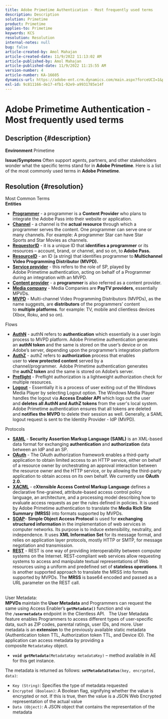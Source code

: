 ```yaml
---
title: Adobe Primetime Authentication - Most frequently used terms
description: Description
solution: Primetime
product: Primetime
applies-to: Primetime
keywords: KCS
resolution: Resolution
internal-notes: null
bug: false
article-created-by: Amol Mahajan
article-created-date: 11/9/2022 11:13:02 AM
article-published-by: Amol Mahajan
article-published-date: 11/9/2022 11:15:55 AM
version-number: 4
article-number: KA-16605
dynamics-url: https://adobe-ent.crm.dynamics.com/main.aspx?forceUCI=1&pagetype=entityrecord&etn=knowledgearticle&id=4f62ba74-1f60-ed11-9561-6045bd006268
exl-id: 9c811166-de17-4fb1-92e9-a9931785e14f
---
```

# Adobe Primetime Authentication - Most frequently used terms

## Description {#description}

<b>Environment</b>
Primetime


<b>Issue/Symptoms</b>
Often support agents, partners, and other stakeholders wonder what the specific terms stand for in <b>Adobe Primetime</b>. Here is a list of the most commonly used terms in <b>Adobe Primetime</b>.


## Resolution {#resolution}

Most Common Terms<br>
<b>Entities</b>

- <u><b>Programmer</b></u> - a programmer is a <b>Content Provider</b> who plans to integrate the Adobe Pass into their website or application.
- <u><b>Channel</b></u> - a channel is the <b>actual resource</b> through which a programmer serves the content. One programmer can serve one or many channels. For example: A programmer Star can have Star Sports and Star Movies as channels.
- <u><b>RequestorID</b></u> - it is a unique ID that <b>identifies a programmer</b> or its resources – account, brand, or channel, and so on, to<b> Adobe Pass. </b>
- <u><b>ResourceID</b></u> - an ID (a string) that identifies programmer to<b> Multichannel Video Programming Distributor (MVPD). </b>
- <u><b>Service provider</b></u> - this refers to the role of SP, played by Adobe Primetime authentication, acting on behalf of a Programmer during an integration with an MVPD.
- <u><b>Content provider</b></u> - a <b>programmer </b>is also referred as a content provider.
- <u><b>Media company</b></u> - Media Companies are <b>PayTV providers</b>, essentially MPVDs.
- <u><b>MVPD</b></u> - Multi-channel Video Programming Distributors (MVPDs), as the name suggests, are <b>distributors</b> of the programmers’ content to <b>multiple platforms</b>. for example: TV, mobile and clientless devices (Xbox, Roku, and so on).

Flows
- <u><b>AuthN</b></u> - authN refers to <b>authentication</b> which essentially is a user login process to MVPD platform. Adobe Primetime authentication generates an <b>authN token </b>and the same is stored on the user’s device or on Adobe’s server, depending upon the programmer’s integration platform
- <u><b>AuthZ</b></u> - authZ refers to <b>authorization</b> process that enables user to <b>view protected content</b> served by a channel/programmer.  Adobe Primetime authentication generates the <b>authZ token</b> and the same is stored on Adobe’s server.
- <u><b>Preflight</b></u> - Preflight authorization is a lightweight authorization check for multiple resources.
- <u><b>Logout</b></u> - Essentially it is a process of user exiting out of the Windows Media Player by selecting Logout option. The Windows Media Player handles the logout via <b>Access Enabler API</b> which logs out the user and <b>deletes all AuthN and AuthZ tokens</b> from the user's local system. Adobe Primetime authentication ensures that all tokens are deleted and <b>notifies the MVPD</b> to delete their session as well. Generally, a SAML logout request is sent to the Identity Provider - IdP (MVPD).



Protocols
- <b><u>SAML</u></b> - <b>Security Assertion Markup Language (SAML)</b> is an XML-based data format for exchanging <b>authentication</b> and <b>authorization</b> data between an IdP and an SP.
- <u><b>OAuth</b></u> - The OAuth authorization framework enables a third-party application to obtain limited access to an HTTP service, either on behalf of a resource owner by orchestrating an approval interaction between the resource owner and the HTTP service, or by allowing the third-party application to obtain access on its own behalf. We currently use <b>OAuth 2.0.</b>
- <b><u>XACML</u></b> - e<b>Xtensible Access Control Markup Language</b> defines a declarative fine-grained, attribute-based access control policy language, an architecture, and a processing model describing how to evaluate access requests as per the rules defined in policies. It is used by Adobe Primetime authentication to translate the <b>Media Rich Site Summary</b> <b>(MRSS)</b> into formats supported by MVPDs.
- <b><u>SOAP</u></b>- <b>Simple Object Access Protocol</b> is used for <b>exchanging structured information </b>in the implementation of web services in computer networks. Its purpose is to induce extensibility, neutrality, and independence. It uses <b>XML Information Set</b> for its message format, and relies on application layer protocols, mostly HTTP or SMTP, for message negotiation and transmission.
- <u><b>REST</b></u> - REST is one way of providing interoperability between computer systems on the Internet. REST-compliant web services allow requesting systems to access and manipulate textual representations of Web resources using a uniform and predefined set of <b>stateless operations</b>. It is another supported approach to translate the MRSS into formats supported by MVPDs. The <b>MRSS</b> is base64 encoded and passed as a URL parameter on the REST call.

<br>User Metadata:<br>
<b>MPVDs </b>maintain the<b> User Metadata</b> and Programmers can request the same using Access Enabler’s <b>`getMetadata()`</b> function and via the <b>`/usermetadata`</b> endpoint in the Clientless API.
 
The User Metadata feature enables Programmers to access different types of user-specific data, such as ZIP codes, parental ratings, user IDs, and more. User metadata is an <b>extension</b> to the previously available static metadata (Authentication token TTL, Authorization token TTL, and Device ID). The application can access metadata by providing a composite `MetadataKey` object.

- <b>`void getMetadata`</b>`(MetadataKey metadataKey)` – method available in AE for this get instance.


The metadata is returned as follows: <b>`setMetadataStatus`</b>`(key, encrypted, data)`:

- `Key (String)`: Specifies the type of metadata requested
- `Encrypted (Boolean)`: A Boolean flag, signifying whether the value is encrypted or not. If this is true, then the value is a JSON Web Encrypted representation of the actual value
- `Data (Object)`: A JSON object that contains the representation of the metadata
